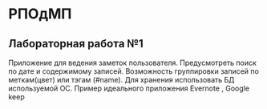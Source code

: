 # РПОдМП
## Лабораторная работа №1
Приложение для ведения заметок пользователя. Предусмотреть поиск по дате и содержимому записей. Возможность группировки записей по меткам(цвет) или тэгам (#name). Для хранения использовать БД используемой ОС. Пример идеального приложения Evernote , Google keep